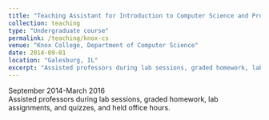```yaml
---
title: "Teaching Assistant for Introduction to Computer Science and Program Design and Methodology"
collection: teaching
type: "Undergraduate course"
permalink: /teaching/knox-cs
venue: "Knox College, Department of Computer Science"
date: 2014-09-01
location: "Galesburg, IL"
excerpt: "Assisted professors during lab sessions, graded homework, lab assignments, and quizzes, and held office hours."
---
```


September 2014-March 2016  
Assisted professors during lab sessions, graded homework, lab assignments, and quizzes, and held office hours.